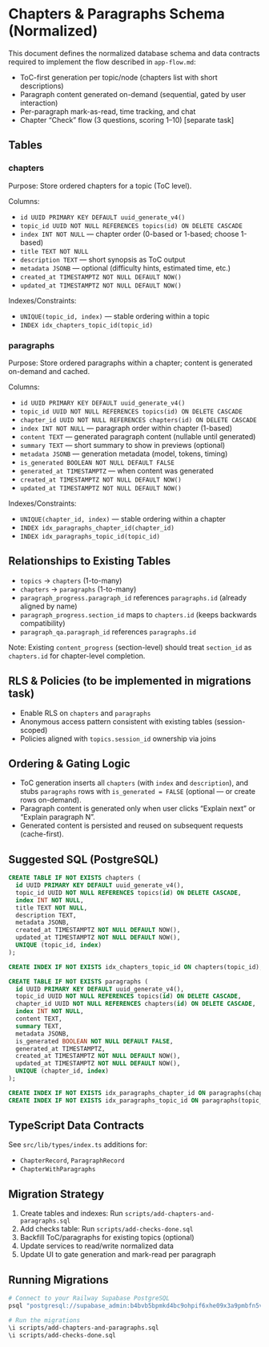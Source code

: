 # Chapters & Paragraphs Schema (Normalized)

This document defines the normalized database schema and data contracts required to implement the flow described in `app-flow.md`:

- ToC-first generation per topic/node (chapters list with short descriptions)
- Paragraph content generated on-demand (sequential, gated by user interaction)
- Per-paragraph mark-as-read, time tracking, and chat
- Chapter “Check” flow (3 questions, scoring 1–10) [separate task]

## Tables

### chapters

Purpose: Store ordered chapters for a topic (ToC level).

Columns:
- `id UUID PRIMARY KEY DEFAULT uuid_generate_v4()`
- `topic_id UUID NOT NULL REFERENCES topics(id) ON DELETE CASCADE`
- `index INT NOT NULL` — chapter order (0-based or 1-based; choose 1-based)
- `title TEXT NOT NULL`
- `description TEXT` — short synopsis as ToC output
- `metadata JSONB` — optional (difficulty hints, estimated time, etc.)
- `created_at TIMESTAMPTZ NOT NULL DEFAULT NOW()`
- `updated_at TIMESTAMPTZ NOT NULL DEFAULT NOW()`

Indexes/Constraints:
- `UNIQUE(topic_id, index)` — stable ordering within a topic
- `INDEX idx_chapters_topic_id(topic_id)`

### paragraphs

Purpose: Store ordered paragraphs within a chapter; content is generated on-demand and cached.

Columns:
- `id UUID PRIMARY KEY DEFAULT uuid_generate_v4()`
- `topic_id UUID NOT NULL REFERENCES topics(id) ON DELETE CASCADE`
- `chapter_id UUID NOT NULL REFERENCES chapters(id) ON DELETE CASCADE`
- `index INT NOT NULL` — paragraph order within chapter (1-based)
- `content TEXT` — generated paragraph content (nullable until generated)
- `summary TEXT` — short summary to show in previews (optional)
- `metadata JSONB` — generation metadata (model, tokens, timing)
- `is_generated BOOLEAN NOT NULL DEFAULT FALSE`
- `generated_at TIMESTAMPTZ` — when content was generated
- `created_at TIMESTAMPTZ NOT NULL DEFAULT NOW()`
- `updated_at TIMESTAMPTZ NOT NULL DEFAULT NOW()`

Indexes/Constraints:
- `UNIQUE(chapter_id, index)` — stable ordering within a chapter
- `INDEX idx_paragraphs_chapter_id(chapter_id)`
- `INDEX idx_paragraphs_topic_id(topic_id)`

## Relationships to Existing Tables

- `topics` → `chapters` (1-to-many)
- `chapters` → `paragraphs` (1-to-many)
- `paragraph_progress.paragraph_id` references `paragraphs.id` (already aligned by name)
- `paragraph_progress.section_id` maps to `chapters.id` (keeps backwards compatibility)
- `paragraph_qa.paragraph_id` references `paragraphs.id`

Note: Existing `content_progress` (section-level) should treat `section_id` as `chapters.id` for chapter-level completion.

## RLS & Policies (to be implemented in migrations task)

- Enable RLS on `chapters` and `paragraphs`
- Anonymous access pattern consistent with existing tables (session-scoped)
- Policies aligned with `topics.session_id` ownership via joins

## Ordering & Gating Logic

- ToC generation inserts all `chapters` (with `index` and `description`), and stubs `paragraphs` rows with `is_generated = FALSE` (optional — or create rows on-demand).
- Paragraph content is generated only when user clicks “Explain next” or “Explain paragraph N”.
- Generated content is persisted and reused on subsequent requests (cache-first).

## Suggested SQL (PostgreSQL)

```sql
CREATE TABLE IF NOT EXISTS chapters (
  id UUID PRIMARY KEY DEFAULT uuid_generate_v4(),
  topic_id UUID NOT NULL REFERENCES topics(id) ON DELETE CASCADE,
  index INT NOT NULL,
  title TEXT NOT NULL,
  description TEXT,
  metadata JSONB,
  created_at TIMESTAMPTZ NOT NULL DEFAULT NOW(),
  updated_at TIMESTAMPTZ NOT NULL DEFAULT NOW(),
  UNIQUE (topic_id, index)
);

CREATE INDEX IF NOT EXISTS idx_chapters_topic_id ON chapters(topic_id);

CREATE TABLE IF NOT EXISTS paragraphs (
  id UUID PRIMARY KEY DEFAULT uuid_generate_v4(),
  topic_id UUID NOT NULL REFERENCES topics(id) ON DELETE CASCADE,
  chapter_id UUID NOT NULL REFERENCES chapters(id) ON DELETE CASCADE,
  index INT NOT NULL,
  content TEXT,
  summary TEXT,
  metadata JSONB,
  is_generated BOOLEAN NOT NULL DEFAULT FALSE,
  generated_at TIMESTAMPTZ,
  created_at TIMESTAMPTZ NOT NULL DEFAULT NOW(),
  updated_at TIMESTAMPTZ NOT NULL DEFAULT NOW(),
  UNIQUE (chapter_id, index)
);

CREATE INDEX IF NOT EXISTS idx_paragraphs_chapter_id ON paragraphs(chapter_id);
CREATE INDEX IF NOT EXISTS idx_paragraphs_topic_id ON paragraphs(topic_id);
```

## TypeScript Data Contracts

See `src/lib/types/index.ts` additions for:
- `ChapterRecord`, `ParagraphRecord`
- `ChapterWithParagraphs`

## Migration Strategy

1. Create tables and indexes: Run `scripts/add-chapters-and-paragraphs.sql`
2. Add checks table: Run `scripts/add-checks-done.sql`
3. Backfill ToC/paragraphs for existing topics (optional)
4. Update services to read/write normalized data
5. Update UI to gate generation and mark-read per paragraph

## Running Migrations

```bash
# Connect to your Railway Supabase PostgreSQL
psql "postgresql://supabase_admin:b4bvb5bpmkd4bc9ohpif6xhe09x3a9pmbfn5vyrbgnhac0gjvvjqckgz5rc68cq6@shinkansen.proxy.rlwy.net:15819/postgres"

# Run the migrations
\i scripts/add-chapters-and-paragraphs.sql
\i scripts/add-checks-done.sql
```


